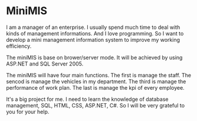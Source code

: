 # MiniMIS
I am a manager of an enterprise. I usually spend much time to deal with kinds of management informations. And I love programming. So I want to develop a mini management information system to improve my working efficiency.

The miniMIS is base on brower/server mode. It will be achieved by using ASP.NET and SQL Server 2005.

The miniMIS will have four main functions. The first is manage the staff. The sencod is manage the vehicles in my department. The third is manage the performance of work plan. The last is manage the kpi of every employee.

It's a big project for me. I need to learn the knowledge of database management, SQL, HTML, CSS, ASP.NET, C#. So I will be very grateful  to you for your help.
